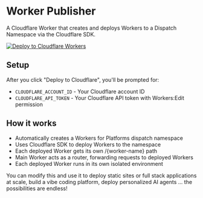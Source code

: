 # Worker Publisher

A Cloudflare Worker that creates and deploys Workers to a Dispatch Namespace via the Cloudflare SDK.

[![Deploy to Cloudflare Workers](https://deploy.workers.cloudflare.com/button)](https://deploy.workers.cloudflare.com/?url=https://github.com/dinasaur404/worker-publisher)

## Setup

After you click "Deploy to Cloudflare", you'll be prompted for:
- `CLOUDFLARE_ACCOUNT_ID` - Your Cloudflare account ID
- `CLOUDFLARE_API_TOKEN` - Your Cloudflare API token with Workers:Edit permission

## How it works

- Automatically creates a Workers for Platforms dispatch namespace
- Uses Cloudflare SDK to deploy Workers to the namespace
- Each deployed Worker gets its own /{worker-name} path
- Main Worker acts as a router, forwarding requests to deployed Workers
- Each deployed Worker runs in its own isolated environment

You can modify this and use it to deploy static sites or full stack applications at scale, build a vibe coding platform, deploy personalized AI agents ... the possibilities are endless! 
